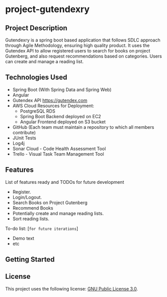# project-gutendexry

## Project Description
Gutendexry is a spring boot based application that follows SDLC approach through Agile Methodology, ensuring high quality product. It uses the Gutendex API to allow registered users to search for books on project Gutenberg, and also request recommendations based on categories. Users can create and manage a reading list.
 

## Technologies Used

* Spring Boot (With Spring Data and Spring Web)
* Angular
* Gutendex API https://gutendex.com
* AWS Cloud Resources for Deployment:
  - PostgreSQL RDS
  - Spring Boot Backend deployed on EC2
  - Angular Frontend deployed on S3 bucket
* GitHub (Each team must maintain a repository to which all members contribute)
* JUnit Tests
* Log4j
* Sonar Cloud - Code Health Assessment Tool
* Trello - Visual Task Team Management Tool

## Features

List of features ready and TODOs for future development  

* Register.
* Login/Logout.
* Search Books on Project Gutenberg
* Recommend Books
* Potentially create and manage reading lists.
* Sort reading lists.


To-do list: [`for future iterations`]
* Demo text
* etc

## Getting Started  


## License

This project uses the following license: [GNU Public License 3.0](https://www.gnu.org/licenses/gpl-3.0.en.html).
